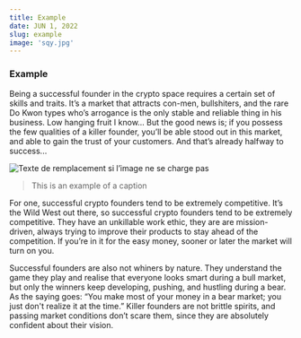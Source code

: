 ```yaml
---
title: Example
date: JUN 1, 2022
slug: example
image: 'sqy.jpg'
---
```


### Example
Being a successful founder in the crypto space requires a certain set of skills and traits. It’s a market that attracts con-men, bullshiters, and the rare Do Kwon types who’s arrogance is the only stable and reliable thing in his business. Low hanging fruit I know... But the good news is; if you possess the few qualities of a killer founder, you’ll be able stood out in this market, and able to gain the trust of your customers. And that’s already halfway to success...

![Texte de remplacement si l’image ne se charge pas](http://localhost:8000/static/notes_supmeca-da7403fb52a31de77a74f503069b7abd.png)
> This is an example of a caption

For one, successful crypto founders tend to be extremely competitive. It’s the Wild West out there, so successful crypto founders tend to be extremely competitive. They have an unkillable work ethic, they are are mission-driven, always trying to improve their products to stay ahead of the competition. If you’re in it for the easy money, sooner or later the market will turn on you.

Successful founders are also not whiners by nature. They understand the game they play and realise that everyone looks smart during a bull market, but only the winners keep developing, pushing, and hustling during a bear. As the saying goes: “You make most of your money in a bear market; you just don't realize it at the time.” Killer founders are not brittle spirits, and passing market conditions don’t scare them, since they are absolutely confident about their vision.